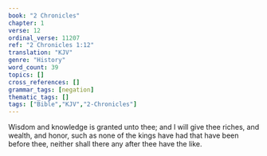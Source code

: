 ```yaml
---
book: "2 Chronicles"
chapter: 1
verse: 12
ordinal_verse: 11207
ref: "2 Chronicles 1:12"
translation: "KJV"
genre: "History"
word_count: 39
topics: []
cross_references: []
grammar_tags: [negation]
thematic_tags: []
tags: ["Bible","KJV","2-Chronicles"]
---
```

Wisdom and knowledge is granted unto thee; and I will give thee riches, and wealth, and honor, such as none of the kings have had that have been before thee, neither shall there any after thee have the like.
